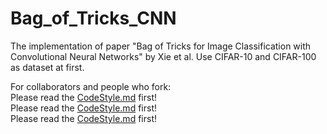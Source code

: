 # Bag_of_Tricks_CNN
The  implementation of paper  "Bag of Tricks for Image Classification with Convolutional Neural Networks" by Xie et al.
Use CIFAR-10 and CIFAR-100 as dataset at first.

For collaborators and people who fork:   
Please read the [CodeStyle.md](https://github.com/SJTU-DL-lab/Bag_of_Tricks_CNN/blob/master/CodeStyle.md) first!  
Please read the [CodeStyle.md](https://github.com/SJTU-DL-lab/Bag_of_Tricks_CNN/blob/master/CodeStyle.md) first!    
Please read the [CodeStyle.md](https://github.com/SJTU-DL-lab/Bag_of_Tricks_CNN/blob/master/CodeStyle.md) first!     
